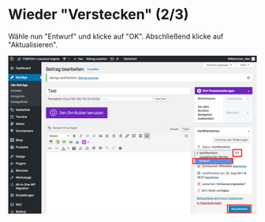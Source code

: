 # Wieder "Verstecken" (2/3)

Wähle nun "Entwurf" und klicke auf "OK". Abschließend klicke auf "Aktualisieren".

![test-image](./assets/unpublish_select.jpg)
